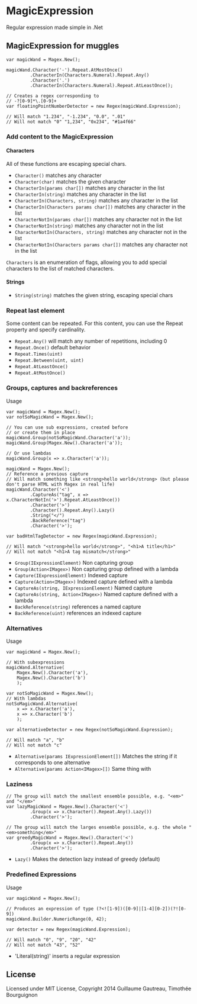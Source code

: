 MagicExpression
===============

Regular expression made simple in .Net


MagicExpression for muggles
---------------------------

    var magicWand = Magex.New();

    magicWand.Character('-').Repeat.AtMostOnce()
             .CharacterIn(Characters.Numeral).Repeat.Any()
             .Character('.')
             .CharacterIn(Characters.Numeral).Repeat.AtLeastOnce();

    // Creates a regex corresponding to
    // -?[0-9]*\.[0-9]+
    var floatingPointNumberDetector = new Regex(magicWand.Expression);

    // Will match "1.234", "-1.234", "0.0", ".01"
    // Will not match "0" "1,234", "0x234", "#1a4f66"

### Add content to the MagicExpression

#### Characters

All of these functions are escaping special chars.

* `Character()` matches any character
* `Character(char)` matches the given character
* `CharacterIn(params char[])` matches any character in the list
* `CharacterIn(string)` matches any character in the list
* `CharacterIn(Characters, string)` matches any character in the list
* `CharacterIn(Characters params char[])` matches any character in the list
* `CharacterNotIn(params char[])` matches any character not in the list
* `CharacterNotIn(string)` matches any character not in the list
* `CharacterNotIn(Characters, string)` matches any character not in the list
* `CharacterNotIn(Characters params char[])` matches any character not in the list

`Characters` is an enumeration of flags, allowing you to add special characters to the list of matched characters.

#### Strings

* `String(string)` matches the given string, escaping special chars
     
### Repeat last element

Some content can be repeated. For this content, you can use the Repeat property and specify cardinality.

* `Repeat.Any()` will match any number of repetitions, including 0
* `Repeat.Once()` default behavior
* `Repeat.Times(uint)`
* `Repeat.Between(uint, uint)`
* `Repeat.AtLeastOnce()`
* `Repeat.AtMostOnce()`
    
### Groups, captures and backreferences

Usage
     
    var magicWand = Magex.New();
    var notSoMagicWand = Magex.New();

    // You can use sub expressions, created before
    // or create them in place
    magicWand.Group(notSoMagicWand.Character('a'));
    magicWand.Group(Magex.New().Character('a'));

    // Or use lambdas
    magicWand.Group(x => x.Character('a'));

    magicWand = Magex.New();
    // Reference a previous capture
    // Will match something like <strong>hello world</strong> (but please don't parse HTML with Magex in real life)
    magicWand.Character('<')
             .CaptureAs("tag", x => x.CharacterNotIn('>').Repeat.AtLeastOnce())
             .Character('>')
             .Character().Repeat.Any().Lazy()
             .String("</")
             .BackReference("tag")
             .Character('>');

    var badHtmlTagDetector = new Regex(magicWand.Expression);

    // Will match "<strong>hello world</strong>", "<h1>A title</h1>"
    // Will not match "<h1>A tag mismatch</strong>"

* `Group(IExpressionElement)` Non capturing group
* `Group(Action<IMagex>)` Non capturing group defined with a lambda
* `Capture(IExpressionElement)` Indexed capture
* `Capture(Action<IMagex>)` Indexed capture defined with a lambda
* `CaptureAs(string, IExpressionElement)` Named capture
* `CaptureAs(string, Action<IMagex>)` Named capture defined with a lambda
* `BackReference(string)` references a named capture
* `BackReference(uint)` references an indexed capture

### Alternatives

Usage

    var magicWand = Magex.New();

    // With subexpressions
    magicWand.Alternative(
        Magex.New().Character('a'),
        Magex.New().Character('b')
        );

    var notSoMagicWand = Magex.New();
    // With lambdas
    notSoMagicWand.Alternative(
        x => x.Character('a'),
        x => x.Character('b')
        );

    var alternativeDetector = new Regex(notSoMagicWand.Expression);

    // Will match "a", "b"
    // Will not match "c"

* `Alternative(params IExpressionElement[])` Matches the string if it corresponds to one alternative
* `Alternative(params Action<IMagex>[])` Same thing with 

### Laziness

    // The group will match the smallest ensemble possible, e.g. "<em>" and "</em>"
    var lazyMagicWand = Magex.New().Character('<')
             .Group(x => x.Character().Repeat.Any().Lazy())
             .Character('>');

    // The group will match the larges ensemble possible, e.g. the whole "<em>something</em>"
    var greedyMagicWand = Magex.New().Character('<')
             .Group(x => x.Character().Repeat.Any())
             .Character('>');
          
* `Lazy()` Makes the detection lazy instead of greedy (default)          
          
### Predefined Expressions

Usage

    var magicWand = Magex.New();

    // Produces an expression of type (?<![1-9])([0-9]|[1-4][0-2])(?![0-9])
    magicWand.Builder.NumericRange(0, 42);

    var detector = new Regex(magicWand.Expression);

    // Will match "0", "9", "20", "42"
    // Will not match "43", "52"

* 'Literal(string)' inserts a regular expression

## License
Licensed under MIT License, Copyright 2014 Guillaume Gautreau, Timothée Bourguignon
